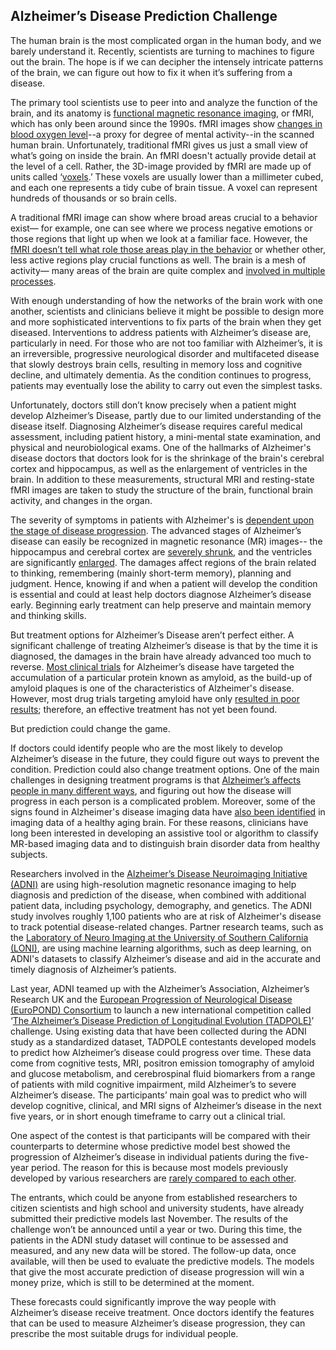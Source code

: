 ## Alzheimer’s Disease Prediction Challenge

The human brain is the most complicated organ in the human body, and we barely understand it. Recently, scientists are turning to machines to figure out the brain. The hope is if we can decipher the intensely intricate patterns of the brain, we can figure out how to fix it when it’s suffering from a disease.

The primary tool scientists use to peer into and analyze the function of the brain, and its anatomy is [functional magnetic resonance imaging](http://ieeexplore.ieee.org/document/7533739/?reload=true), or fMRI, which has only been around since the 1990s. fMRI images show [changes in blood oxygen level](https://blogs.scientificamerican.com/observations/2010/05/16/new-evidence-that-fmri-experiments-are-valid-measure-of-neuron-activity/)--a proxy for degree of mental activity--in the scanned human brain. Unfortunately, traditional fMRI gives us just a small view of what’s going on inside the brain. An fMRI doesn't actually provide detail at the level of a cell. Rather, the 3D-image provided by fMRI are made up of units called ‘[voxels](https://en.wikipedia.org/wiki/Voxel).’ These voxels are usually lower than a millimeter cubed, and each one represents a tidy cube of brain tissue. A voxel can represent hundreds of thousands or so brain cells.

A traditional fMRI image can show where broad areas crucial to a behavior exist— for example, one can see where we process negative emotions or those regions that light up when we look at a familiar face. However, the [fMRI doesn’t tell what role those areas play in the behavior](http://blogs.discovermagazine.com/neuroskeptic/2013/04/18/fmri-more-voxels-more-problems/) or whether other, less active regions play crucial functions as well. The brain is a mesh of activity— many areas of the brain are quite complex and [involved in multiple processes](https://www.scientificamerican.com/article.cfm?id=a-new-phrenology).

With enough understanding of how the networks of the brain work with one another, scientists and clinicians believe it might be possible to design more and more sophisticated interventions to fix parts of the brain when they get diseased. Interventions to address patients with Alzheimer’s disease are, particularly in need. For those who are not too familiar with Alzheimer’s, it is an irreversible, progressive neurological disorder and multifaceted disease that slowly destroys brain cells, resulting in memory loss and cognitive decline, and ultimately dementia. As the condition continues to progress, patients may eventually lose the ability to carry out even the simplest tasks. 

Unfortunately, doctors still don’t know precisely when a patient might develop Alzheimer’s Disease, partly due to our limited understanding of the disease itself. Diagnosing Alzheimer’s disease requires careful medical assessment, including patient history, a mini-mental state examination, and physical and neurobiological exams. One of the hallmarks of Alzheimer's disease doctors that doctors look for is the shrinkage of the brain's cerebral cortex and hippocampus, as well as the enlargement of ventricles in the brain.  In addition to these measurements, structural MRI and resting-state fMRI images are taken to study the structure of the brain, functional brain activity, and changes in the organ. 

The severity of symptoms in patients with Alzheimer's is [dependent upon the stage of disease progression](https://www.nia.nih.gov/health/what-are-signs-alzheimers-disease). The advanced stages of Alzheimer’s disease can easily be recognized in magnetic resonance (MR) images-- the hippocampus and cerebral cortex are [severely shrunk](https://www.ncbi.nlm.nih.gov/pmc/articles/PMC3331682/), and the ventricles are significantly [enlarged](https://www.ncbi.nlm.nih.gov/pmc/articles/PMC3331682/). The damages affect regions of the brain related to thinking, remembering (mainly short-term memory), planning and judgment. Hence, knowing if and when a patient will develop the condition is essential and could at least help doctors diagnose Alzheimer’s disease early. Beginning early treatment can help preserve and maintain memory and thinking skills.

But treatment options for Alzheimer’s Disease aren’t perfect either. A significant challenge of treating Alzheimer’s disease is that by the time it is diagnosed, the damages in the brain have already advanced too much to reverse. [Most clinical trials](https://www.statnews.com/2017/11/17/beta-amyloid-alzheimers-drugs/) for Alzheimer’s disease have targeted the accumulation of a particular protein known as amyloid, as the build-up of amyloid plaques is one of the characteristics of Alzheimer's disease. However, most drug trials targeting amyloid have only [resulted in poor results](https://www.nature.com/articles/nrd.2017.194); therefore, an effective treatment has not yet been found. 

But prediction could change the game.

If doctors could identify people who are the most likely to develop Alzheimer’s disease in the future, they could figure out ways to prevent the condition. Prediction could also change treatment options. One of the main challenges in designing treatment programs is that [Alzheimer’s affects people in many different ways](https://cead.cumc.columbia.edu/content/what-alzheimers-disease), and figuring out how the disease will progress in each person is a complicated problem. Moreover, some of the signs found in Alzheimer's disease imaging data have [also been identified](https://www.ncbi.nlm.nih.gov/pubmed/22236691) in imaging data of a healthy aging brain. For these reasons, clinicians have long been interested in developing an assistive tool or algorithm to classify MR-based imaging data and to distinguish brain disorder data from healthy subjects.

Researchers involved in the [Alzheimer’s Disease Neuroimaging Initiative (ADNI)](http://adni.loni.usc.edu/) are using high-resolution magnetic resonance imaging to help diagnosis and prediction of the disease, when combined with additional patient data, including psychology, demography, and genetics. The ADNI study involves roughly 1,100 patients who are at risk of Alzheimer's disease to track potential disease-related changes. Partner research teams, such as the [Laboratory of Neuro Imaging at the University of Southern California (LONI)](http://www.loni.usc.edu/), are using machine learning algorithms, such as deep learning, on ADNI's datasets to classify Alzheimer’s disease and aid in the accurate and timely diagnosis of Alzheimer’s patients.

Last year, ADNI teamed up with the Alzheimer’s Association, Alzheimer’s Research UK and the [European Progression of Neurological Disease (EuroPOND) Consortium](http://europond.eu/) to launch a new international competition called ‘[The Alzheimer’s Disease Prediction of Longitudinal Evolution (TADPOLE)](https://tadpole.grand-challenge.org/)’ challenge. Using existing data that have been collected during the ADNI study as a standardized dataset, TADPOLE contestants developed models to predict how Alzheimer’s disease could progress over time. These data come from cognitive tests, MRI, positron emission tomography of amyloid and glucose metabolism, and cerebrospinal fluid biomarkers from a range of patients with mild cognitive impairment, mild Alzheimer’s to severe Alzheimer’s disease. The participants’ main goal was to predict who will develop cognitive, clinical, and MRI signs of Alzheimer’s disease in the next five years, or in short enough timeframe to carry out a clinical trial. 

One aspect of the contest is that participants will be compared with their counterparts to determine whose predictive model best showed the progression of Alzheimer’s disease in individual patients during the five-year period. The reason for this is because most models previously developed by various researchers are [rarely compared to each other](http://blogs.sciencemag.org/pipeline/archives/2018/01/03/alzheimers-and-the-rare-disease-model).

The entrants, which could be anyone from established researchers to citizen scientists and high school and university students, have already submitted their predictive models last November. The results of the challenge won’t be announced until a year or two. During this time, the patients in the ADNI study dataset will continue to be assessed and measured, and any new data will be stored. The follow-up data, once available, will then be used to evaluate the predictive models. The models that give the most accurate prediction of disease progression will win a money prize, which is still to be determined at the moment.

These forecasts could significantly improve the way people with Alzheimer’s disease receive treatment. Once doctors identify the features that can be used to measure Alzheimer’s disease progression, they can prescribe the most suitable drugs for individual people.

